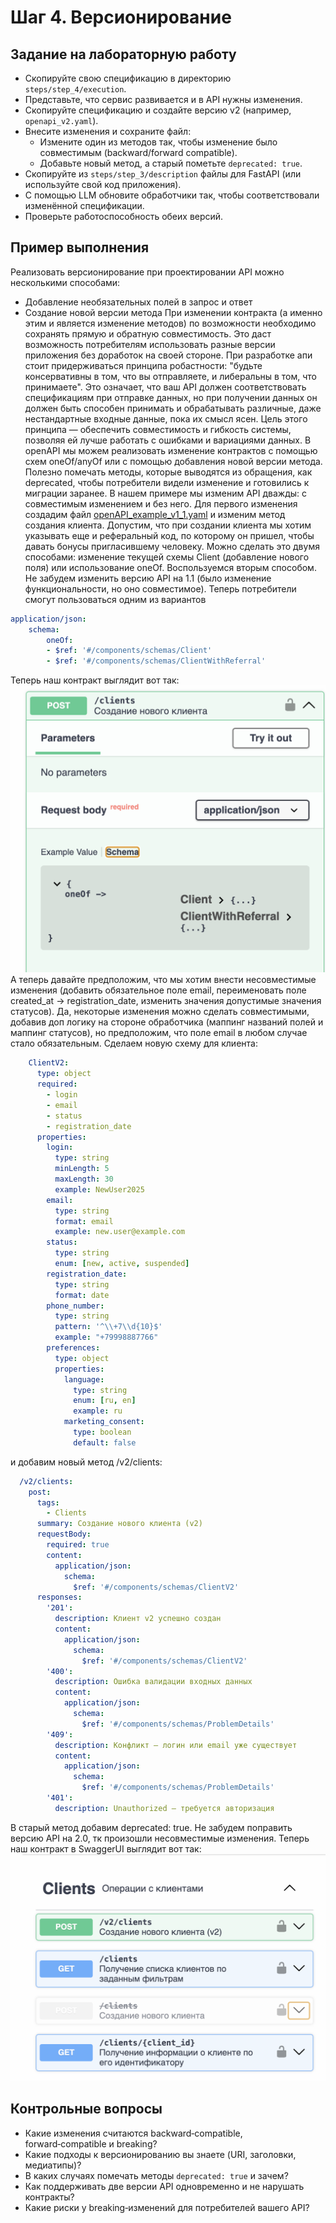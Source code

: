 # Шаг 4. Версионирование
## Задание на лабораторную работу
- Скопируйте свою спецификацию в директорию `steps/step_4/execution`.
- Представьте, что сервис развивается и в API нужны изменения.
- Скопируйте спецификацию и создайте версию v2 (например, `openapi_v2.yaml`).
- Внесите изменения и сохраните файл:
    - Измените один из методов так, чтобы изменение было совместимым (backward/forward compatible).
    - Добавьте новый метод, а старый пометьте `deprecated: true`.
- Скопируйте из `steps/step_3/description` файлы для FastAPI (или используйте свой код приложения).
- С помощью LLM обновите обработчики так, чтобы соответствовали изменённой спецификации.
- Проверьте работоспособность обеих версий.

## Пример выполнения
Реализовать версионирование при проектировании API можно несколькими способами:
- Добавление необязательных полей в запрос и ответ
- Создание новой версии метода
При изменении контракта (а именно этим и является изменение методов) по возможности необходимо сохранять прямую и обратную совместимость. Это даст возможность потребителям использовать разные версии приложения без доработок на своей стороне.
При разработке апи стоит придерживаться принципа робастности: "будьте консервативны в том, что вы отправляете, и либеральны в том, что принимаете". Это означает, что ваш API должен соответствовать спецификациям при отправке данных, но при получении данных он должен быть способен принимать и обрабатывать различные, даже нестандартные входные данные, пока их смысл ясен. Цель этого принципа — обеспечить совместимость и гибкость системы, позволяя ей лучше работать с ошибками и вариациями данных. 
В openAPI мы можем реализовать изменение контрактов с помощью схем oneOf/anyOf или с помощью добавления новой версии метода.   
Полезно помечать методы, которые выводятся из обращения, как deprecated, чтобы потребители видели изменение и готовились к миграции заранее.
В нашем примере мы изменим API дважды: с совместимым изменением и без него.
Для первого изменения создадим файл [openAPI_example_v1_1.yaml](./openAPI_example_v1_1.yaml) и изменим метод создания клиента. Допустим, что при создании клиента мы хотим указывать еще и реферальный код, по которому он пришел, чтобы давать бонусы пригласившему человеку. Можно сделать это двумя способами: изменение текущей схемы Client (добавление нового поля) или использование oneOf. Воспользуемся вторым способом. Не забудем изменить версию API на 1.1 (было изменение  функциональности, но оно совместимое). Теперь потребители смогут пользоваться одним из вариантов
```yaml
application/json:
    schema:
        oneOf:
        - $ref: '#/components/schemas/Client'
        - $ref: '#/components/schemas/ClientWithReferral'
```
Теперь наш контракт выглядит вот так:
![v_1_1](./1_1.png)
А теперь давайте предположим, что мы хотим внести несовместимые изменения (добавить обязательное поле email, переименовать поле created_at → registration_date, изменить значения допустимые значения статусов). Да, некоторые изменения можно сделать совместимыми, добавив доп логику на стороне обработчика (маппинг названий полей и маппинг статусов), но предположим, что поле email в любом случае стало обязательным.
Сделаем новую схему для клиента:
```yaml
    ClientV2:
      type: object
      required:
        - login
        - email
        - status
        - registration_date
      properties:
        login:
          type: string
          minLength: 5
          maxLength: 30
          example: NewUser2025
        email:
          type: string
          format: email
          example: new.user@example.com
        status:
          type: string
          enum: [new, active, suspended]
        registration_date:
          type: string
          format: date
        phone_number:
          type: string
          pattern: '^\\+7\\d{10}$'
          example: "+79998887766"
        preferences:
          type: object
          properties:
            language:
              type: string
              enum: [ru, en]
              example: ru
            marketing_consent:
              type: boolean
              default: false
```
и добавим новый метод /v2/clients:
```yaml
  /v2/clients:
    post:
      tags:
        - Clients
      summary: Создание нового клиента (v2)
      requestBody:
        required: true
        content:
          application/json:
            schema:
              $ref: '#/components/schemas/ClientV2'
      responses:
        '201':
          description: Клиент v2 успешно создан
          content:
            application/json:
              schema:
                $ref: '#/components/schemas/ClientV2'
        '400':
          description: Ошибка валидации входных данных
          content:
            application/json:
              schema:
                $ref: '#/components/schemas/ProblemDetails'
        '409':
          description: Конфликт — логин или email уже существует
          content:
            application/json:
              schema:
                $ref: '#/components/schemas/ProblemDetails'
        '401':
          description: Unauthorized — требуется авторизация
```
В старый метод добавим deprecated: true. Не забудем поправить версию API на 2.0, тк произошли несовместимые изменения.
Теперь наш контракт в SwaggerUI выглядит вот так:
![v_2_0](./2_0.png)

## Контрольные вопросы
- Какие изменения считаются backward‑compatible, forward‑compatible и breaking?
- Какие подходы к версионированию вы знаете (URI, заголовки, медиатипы)?
- В каких случаях помечать методы `deprecated: true` и зачем?
- Как поддерживать две версии API одновременно и не нарушать контракты?
- Какие риски у breaking‑изменений для потребителей вашего API?

